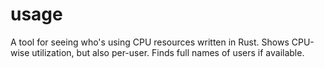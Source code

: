 # usage

A tool for seeing who's using CPU resources written in Rust. Shows CPU-wise utilization, but also per-user. Finds full names of users if available.
